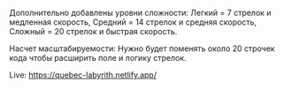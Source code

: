 Дополнительно добавлены уровни сложности:
  Легкий = 7 стрелок и медленная скорость,
  Средний = 14 стрелок и средняя скорость,
  Сложный = 20 стрелок и быстрая скорость.

Насчет масштабируемости:
  Нужно будет поменять около 20 строчек кода чтобы расширить поле и логику стрелок.

Live:
  https://quebec-labyrith.netlify.app/
